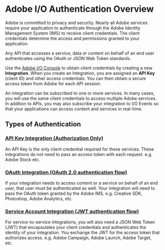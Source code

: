 # Adobe I/O Authentication Overview

Adobe is committed to privacy and security. Nearly all Adobe services require your application to authenticate through the Adobe Identity Management System (IMS) to receive client credentials. The client credentials determine the access and permissions granted to your application.

Any API that accesses a service, data or content on behalf of an end user authenticates using the OAuth or JSON Web Token standards.




Use the [Adobe I/O Console](https://console.adobe.io/) to obtain client credentials by creating a new **Integration**. When you create an Integration, you are assigned an **API Key** (client ID) and other access credentials. You can then obtain a secure access token from Adobe for each API session.

An integration can be subscribed to one or more services. In many cases, you will use the same client credentials to access multiple Adobe services. In addition to APIs, you may also subscribe your integration to I/O Events so that your applications can access content and services in real-time.

## Types of Authentication

### [API Key Integration (Authorization Only)](APIKeyIntegration.md)
An API Key is the only client credential required for these services. These integrations do not need to pass an access token with each request.
e.g. Adobe Stock etc.

### [OAuth Integration (OAuth 2.0 authentication flow)](OAuthIntegration.md)
If your integration needs to access content or a service on behalf of an end user, that user must be authenticated as well. Your integration will need to pass the OAuth token granted by the Adobe IMS.
e.g. Creative SDK, Photoshop, Adobe Analytics, etc.

### [Service Account Integration (JWT authentication flow)](ServiceAccountIntegration.md)
For service-to-service integrations, you will also need a JSON Web Token (JWT) that encapsulates your client credentials and authenticates the identity of your integration. You exchange the JWT for the access token that authorizes access.
e.g. Adobe Campaign, Adobe Launch, Adobe Target, etc.
